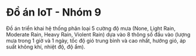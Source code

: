 # Đồ án IoT - Nhóm 9
Đồ án triển khai hệ thống phân loại 5 cường độ mưa (None, Light Rain, Moderate Rain, Heavy Rain, Violent Rain) dựa vào 8 thông số đầu vào (lượng mưa trong 1 giờ và 1 ngày, tốc độ gió trung bình và cao nhất, hướng gió, áp suất không khí, nhiệt độ, độ ẩm).
